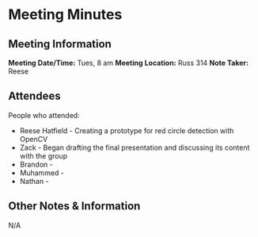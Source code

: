 # Meeting Minutes
## Meeting Information
**Meeting Date/Time:** Tues, 8 am
**Meeting Location:** Russ 314
**Note Taker:** Reese

## Attendees
People who attended:
- Reese Hatfield - Creating a prototype for red circle detection with OpenCV
- Zack - Began drafting the final presentation and discussing its content with the group
- Brandon -
- Muhammed -
- Nathan - 

## Other Notes & Information
N/A
